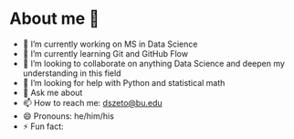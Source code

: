 # About me 👋



- 🔭 I’m currently working on MS in Data Science  
- 🌱 I’m currently learning Git and GitHub Flow 
- 👯 I’m looking to collaborate on anything Data Science and deepen my understanding in this field 
- 🤔 I’m looking for help with Python and statistical math
- 💬 Ask me about  
- 📫 How to reach me: dszeto@bu.edu
- 😄 Pronouns: he/him/his
- ⚡ Fun fact: 

